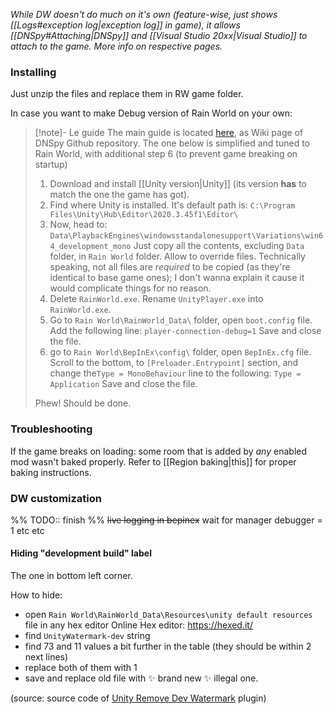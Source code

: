 *While DW doesn't do much on it's own (feature-wise, just shows [[Logs#exception log|exception log]] in game), it allows [[DNSpy#Attaching|DNSpy]] and [[Visual Studio 20xx|Visual Studio]] to attach to the game. More info on respective pages.*
### Installing

Just unzip the files and replace them in RW game folder.

In case you want to make Debug version of Rain World on your own:
> [!note]- Le guide
> The main guide is located [here](https://github.com/dnSpyEx/dnSpy/wiki/Debugging-Unity-Games#debugging-release-builds), as Wiki page of DNSpy Github repository.
> The one below is simplified and tuned to Rain World, with additional step 6 (to prevent game breaking on startup)
>
> 1. Download and install [[Unity version|Unity]] (its version **has** to match the one the game has got).
> 2. Find where Unity is installed. It's default path is:
> 	`C:\Program Files\Unity\Hub\Editor\2020.3.45f1\Editor\`
> 3. Now, head to:
>	`Data\PlaybackEngines\windowsstandalonesupport\Variations\win64_development_mono`
> 	Just copy all the contents, excluding `Data` folder, in `Rain World` folder. Allow to override files.
> 	Technically speaking, not all files are *required* to be copied (as they're identical to base game ones); I don't wanna explain it cause it would complicate things for no reason.
> 4. Delete `RainWorld.exe`. Rename `UnityPlayer.exe` into `RainWorld.exe`.
 >5. Go to `Rain World\RainWorld_Data\` folder, open `boot.config` file.
 >	Add the following line:
> `player-connection-debug=1`
> 	Save and close the file.
> 6. go to `Rain World\BepInEx\config\` folder, open `BepInEx.cfg` file.
> 	Scroll to the bottom, to `[Preloader.Entrypoint]` section, and change the`Type = MonoBehaviour` line to the following:
> 	`Type = Application`
> 	Save and close the file.
>
> Phew! Should be done.

### Troubleshooting
If the game breaks on loading:
some room that is added by *any* enabled mod wasn't baked properly. Refer to [[Region baking|this]] for proper baking instructions.

### DW customization
%% TODO:: finish %%
~~live logging in bepinex~~
wait for manager debugger = 1
etc etc

#### Hiding "development build" label
The one in bottom left corner.

How to hide:
- open `Rain World\RainWorld_Data\Resources\unity default resources` file in any hex editor
Online Hex editor: https://hexed.it/
- find `UnityWatermark-dev` string
- find 73 and 11 values a bit further in the table (they should be within 2 next lines)
- replace both of them with 1
- save and replace old file with ✨ brand new ✨ illegal one.

(source: source code of [Unity Remove Dev Watermark](https://github.com/kyubuns/UnityRemoveDevWatermark/blob/main/Assets/RemoveDevWatermark/Editor/BuildPostProcessor.cs) plugin)